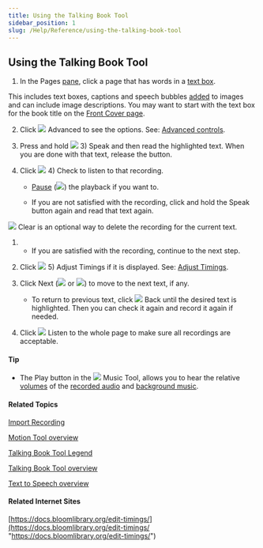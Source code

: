 ```yaml
---
title: Using the Talking Book Tool
sidebar_position: 1
slug: /Help/Reference/using-the-talking-book-tool
---
```


## Using the Talking Book Tool

1.  In the Pages [pane](../../../User_Interface/Tabs/Tabs_overview.md), click a page that has words in a [text box](../../../Concepts/Text_Box.md).
    

This includes text boxes, captions and speech bubbles [added](../Overlay_Tool/Using_the_Overlay_Tool.md) to images and can include image descriptions. You may want to start with the text box for the book title on the [Front Cover page](../../../Concepts/Front_Cover_page.md).

2.  Click ![](/ref-docs-assets/images/Tasks/Edit_tasks/Record_Audio/Advanced_closed.png) Advanced to see the options. See: [Advanced controls](Advanced_controls.md). 
    
3.  Press and hold ![](/ref-docs-assets/images/Tasks/Edit_tasks/Record_Audio/RecButtonNoAudio.png) 3) Speak and then read the highlighted text. When you are done with that text, release the button.
    
4.  Click ![](/ref-docs-assets/images/Tasks/Edit_tasks/Record_Audio/CheckableAudio.png) 4) Check to listen to that recording.
    
    -   [Pause](Talking_Book_Tool_legend.md) (![](/ref-docs-assets/images/Tasks/Edit_tasks/Record_Audio/PauseAudio.png)) the playback if you want to.
        
    -   If you are not satisfied with the recording, click and hold the Speak button again and read that text again.
        

![](/ref-docs-assets/images/Tasks/Edit_tasks/Record_Audio/ClearButton.png) Clear is an optional way to delete the recording for the current text.

1.  -   If you are satisfied with the recording, continue to the next step.
        

5.  Click ![](/ref-docs-assets/images/Tasks/Edit_tasks/Record_Audio/AdjustTiming_button.png) 5) Adjust Timings if it is displayed. See: [Adjust Timings](Adjust_Timings.md).
    
6.  Click Next (![](/ref-docs-assets/images/Tasks/Edit_tasks/Record_Audio/Next_Arrow.png) or ![](/ref-docs-assets/images/Tasks/Edit_tasks/Record_Audio/NextArrowWith_Audio.png)) to move to the next text, if any.
    
    -   To return to previous text, click ![](/ref-docs-assets/images/Tasks/Edit_tasks/Record_Audio/PreviousSentence.png) Back until the desired text is highlighted. Then you can check it again and record it again if needed.
        
7.  Click ![](/ref-docs-assets/images/Tasks/Edit_tasks/Record_Audio/ListeningToWholePage.png) Listen to the whole page to make sure all recordings are acceptable.
    

#### Tip

-   The Play button in the ![](/ref-docs-assets/images/Tasks/Edit_tasks/Music_Tool/MusicToolIcon.png) Music Tool, allows you to hear the relative [volumes](../Music_Tool/Using_the_Music_Tool.md) of the [recorded audio](Talking_Book_Tool_overview.md) and [background music](../Music_Tool/Music_Tool_overview.md).
    

#### Related Topics

[Import Recording](Import_Recording.md)

[Motion Tool overview](../Motion_Tool/Motion_Tool_overview.md)

[Talking Book Tool Legend](Talking_Book_Tool_legend.md)

[Talking Book Tool overview](Talking_Book_Tool_overview.md)

[Text to Speech overview](../../Advanced_tasks/Text_to_Speech_overview.md)

#### Related Internet Sites

[https://docs.bloomlibrary.org/edit-timings/](https://docs.bloomlibrary.org/edit-timings/ "https://docs.bloomlibrary.org/edit-timings/")